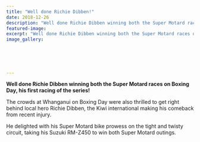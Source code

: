 ```yaml
---
title: "Well done Richie Dibben!"
date: 2018-12-26
description: "Well done Richie Dibben winning both the Super Motard races on Boxing Day, his first racing of the series..."
featured-image: 
excerpt: "Well done Richie Dibben winning both the Super Motard races on Boxing Day, his first racing of the series."
image_gallery:
	
	
	
	
	
---
```


<p><strong>Well done Richie Dibben winning both the Super Motard races on Boxing Day, his first racing of the series!</strong></p>
<p>The crowds at Whanganui on Boxing Day were also thrilled to get right behind local hero Richie Dibben, the Kiwi international making his comeback from recent injury.</p>
<p class="element element-paragraph">He delighted with his Super Motard bike prowess on the tight and twisty circuit, taking his Suzuki RM-Z450 to win both Super Motard outings.</p>

